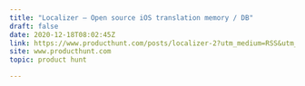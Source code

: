 ```yaml
---
title: "Localizer — Open source iOS translation memory / DB"
draft: false
date: 2020-12-18T08:02:45Z
link: https://www.producthunt.com/posts/localizer-2?utm_medium=RSS&utm_source=hune
site: www.producthunt.com
topic: product hunt  

---
```

